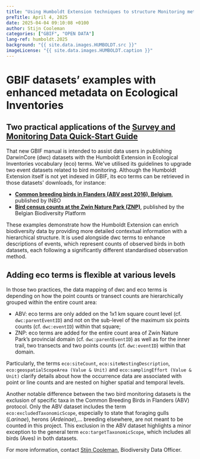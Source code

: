 ```yaml
---
title: "Using Humboldt Extension techniques to structure Monitoring metadata"
preTitle: April 4, 2025
date: 2025-04-04 09:10:08 +0100
author: Stijn Cooleman
categories: ["GBIF", "OPEN DATA"]
lang-ref: humboldt.2025
background: "{{ site.data.images.HUMBOLDT.src }}"
imageLicense: "{{ site.data.images.HUMBOLDT.caption }}"
---
```


# GBIF datasets’ examples with enhanced metadata on Ecological Inventories

## Two practical applications of the [Survey and Monitoring Data Quick-Start Guide]( https://docs.gbif.org/survey-monitoring-quick-start/)

That new GBIF manual is intended to assist data users in publishing DarwinCore (dwc) datasets with the Humboldt Extension in Ecological Inventories vocabulary (eco) terms. We've utilised its guidelines to upgrade two event datasets related to bird monitoring. Although the Humboldt Extension itself is not yet indexed in GBIF, its eco terms can be retrieved in those datasets' downloads, for instance:
* [**Common breeding birds in Flanders (ABV post 2016), Belgium**](https://www.gbif.org/dataset/99047b1e-ee53-4053-ba69-2e28eaaa45d9), published by INBO
* [**Bird census counts at the Zwin Nature Park (ZNP)**](https://www.gbif.org/dataset/dde71542-ad2d-4ec7-a93c-eb18bc0f432b), published by the Belgian Biodiversity Platform

These examples demonstrate how the Humboldt Extension can enrich biodiversity data by providing more detailed contextual information with a hierarchical structure. It is used alongside dwc terms to enhance descriptions of events, which represent counts of observed birds in both datasets, each following a significantly different standardised observation method.

## Adding eco terms is flexible at various levels
In those two practices, the data mapping of dwc and eco terms is depending on how the point counts or transect counts are hierarchically grouped within the entire count area:
* ABV: eco terms are only added on the 1x1 km square count level (cf. `dwc:parentEventID`) and not on the sub-level of the maximum six points counts (cf. `dwc:eventID`) within that square;
* ZNP: eco terms are added for the entire count area of Zwin Nature Park’s provincial domain (cf. `dwc:parentEventID`) as well as for the inner trail, two transects and two points counts (cf. `dwc:eventID`) within that domain.

Particularly, the terms `eco:siteCount`, `eco:siteNestingDescription`, `eco:geospatialScopeArea (Value & Unit)` and `eco:samplingEffort (Value & Unit)` clarify details about how the occurrence data are associated with point or line counts and are nested on higher spatial and temporal levels.

Another notable difference between the two bird monitoring datasets is the exclusion of specific taxa in the Common Breeding Birds in Flanders (ABV) protocol. Only the ABV dataset includes the term `eco:excludedTaxonomicScope`, especially to state that foraging gulls (*Larinae*), herons (*Ardeinae*),... breeding elsewhere, are not meant to be counted in this project. This exclusion in the ABV dataset highlights a minor exception to the general term `eco:targetTaxonomicScope`, which includes all birds (Aves) in both datasets.

For more information, contact [Stijn Cooleman](mailto:s.cooleman@biodiversity.be), Biodiversity Data Officer.
